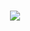 <h1 align="center">
  <img src="https://user-images.githubusercontent.com/38959826/111804934-84c3c480-890b-11eb-802f-4983e8f3edc5.png">
</h1>


